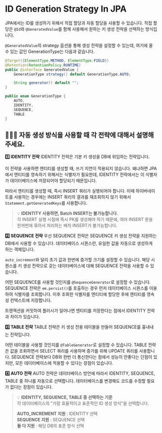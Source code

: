# ID Generation Strategy In JPA

JPA에서는 ID를 생성하기 위해서 직접 할당과 자동 할당을 사용할 수 있습니다. 직접 할당은 `@Id`와 `@GeneratedValue`를 함께 사용해서 원하는 키 생성 전략을 선택하는 방식입니다.

`@GeneratedValue`의 strategy 옵션을 통해 생성 전략을 설정할 수 있는데, 여기에 올 수 있는 값인 GenerationType는 다음과 같습니다.

```java
@Target({ElementType.METHOD, ElementType.FIELD})  
@Retention(RetentionPolicy.RUNTIME)  
public @interface GeneratedValue {  
    GenerationType strategy() default GenerationType.AUTO;  

    String generator() default "";  
}

public enum GenerationType { 
	AUTO,
	IDENTITY,
	SEQUENCE, 
	TABLE
}
```

## 🤷🏻‍♂️ 자동 생성 방식을 사용할 때 각 전략에 대해서 설명해주세요.
**1️⃣ IDENTITY 전략**
IDENTITY 전략은 기본 키 생성을 DB에 위임하는 전략입니다. 

이 전략을 사용하면 엔티티를 생성할 때, 쓰기 지연이 적용되지 않습니다. 왜냐하면 JPA에서 엔티티를 영속하기 위해서는 식별자가 필요한데, IDENTITY 전략에서는 이 식별자가 데이터베이스에 저장되어야 할당되기 때문입니다.

따라서 엔티티를 생성할 때, 즉시 INSERT 쿼리가 실행되어야 합니다. 이때 하이버네이트를 사용하는 경우에는 INSERT 쿼리의 결과를 재조회하지 않기 위해서 `Statement.getGeneratedKeys`를 사용합니다.

>💡 **IDENTITY 사용하면, Batch INSERT는 불가능합니다.** <br>
> 각 INSERT 실행 시점에 즉시 PK를 생성해야 하기 때문에, 여러 INSERT 문을 한꺼번에 묶어서 처리하는 배치 INSERT가 불가능합니다.

**2️⃣ SEQUENCE 전략**
우선 SEQUENCE 전략은 SEQUENCE 키 생성 전략을 지원하는 DB에서 사용할 수 있습니다. 데이터베이스 시퀀스란, 유일한 값을 자동으로 생성하게 하는 객체입니다.

`auto_increment`와 달리 초기 값과 한번에 증가할 크기를 설정할 수 있습니다. 해당 시퀀스를 키 생성 전략으로 갖는 데이터베이스에 대해 SEQUENCE 전략을 사용할 수 있습니다.

어떤 SEQUENCE를 사용할 것인지를 `@SequenceGenerator`로 설정할 수 있습니다. SEQUENCE 전략은 `em.persist()`를 호출하는 경우 먼저 데이터베이스 시퀀스를 이용하여 식별자를 조회합니다. 이후 조회한 식별자를 엔티티에 할당한 후에 엔티티를 영속성 컨텍스트에 저장합니다.

트랜잭션을 커밋하여 플러시가 일어나면 엔티티를 저장한다는 점에서 IDENTITY 전략과 차이가 있습니다.

**3️⃣ TABLE 전략**
TABLE 전략은 키 생성 전용 테이블을 만들어 SEQUENCE를 흉내내는 전략입니다. 

어떤 테이블을 사용할 것인지를 `@TableGenerator`로 설정할 수 있습니다. TABLE 전략은 값을 조회하면서 SELECT 쿼리를 사용하며 증가를 위해 UPDATE 쿼리를 사용합니다. SEQUENCE 전략보다 DB와 한번 더 통신한다는 점에서 성능이 안좋다는 단점이 있지만, 모든 데이터베이스에 적용할 수 있다는 장점이 있습니다.

**4️⃣ AUTO 전략**
AUTO 전략은 데이터베이스 방언에 따라서 IDENTITY, SEQUENCE, TABLE 중 하나를 자동으로 선택합니다. 데이터베이스를 변경해도 코드를 수정할 필요가 없다는 장점이 있습니다.

>💡 **IDENTITY, SEQUENCE, TABLE 중 선택하는 기준** <br>
> 각 데이터베이스의 "가장 효율적이고 표준적인 ID 생성 방식"을 선택합니다. <br>
> 
> **AUTO_INCREMENT 지원** : IDENTITY 선택 <br>
> **SEQUENCE 지원** : SEQUENCE 선택 <br>
> **둘 다 지원** : 해당 DB의 표준 방식 선택 <br>